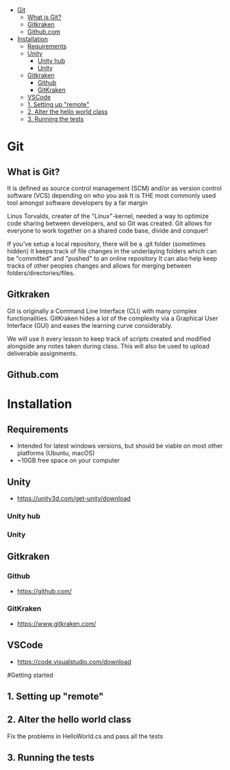 - [Git](#git)
  - [What is Git?](#what-is-git)
  - [Gitkraken](#gitkraken)
  - [Github.com](#githubcom)
- [Installation](#installation)
  - [Requirements](#requirements)
  - [Unity](#unity)
    - [Unity hub](#unity-hub)
    - [Unity](#unity-1)
  - [Gitkraken](#gitkraken-1)
    - [Github](#github)
    - [GitKraken](#gitkraken-2)
  - [VSCode](#vscode)
  - [1. Setting up "remote"](#1-setting-up-remote)
  - [2. Alter the hello world class](#2-alter-the-hello-world-class)
  - [3. Running the tests](#3-running-the-tests)

# Git 

## What is Git?
It is defined as source control management (SCM) and/or as version control software (VCS) depending on who you ask
It is THE most commonly used tool amongst software developers by a far margin

Linus Torvalds, creater of the "Linux"-kernel, needed a way to optimize code sharing between developers, and so Git was created.
Git allows for everyone to work together on a shared code base, divide and conquer!

If you've setup a local repository, there will be a .git folder (sometimes hidden)
It keeps track of file changes in the underlaying folders which can be "committed" and "pushed" to an online repository
It can also help keep tracks of other peoples changes and allows for merging between folders/directories/files.


## Gitkraken
Git is originally a Command Line Interface (CLI) with many complex functionalities.
GitKraken hides a lot of the complexity via a Graphical User Interface (GUI) and eases the learning curve considerably.

We will use it every lesson to keep track of scripts created and modified alongside any notes taken during class.
This will also be used to upload deliverable assignments.


## Github.com


# Installation

## Requirements

 * Intended for latest windows versions, but should be viable on most other platforms (Ubuntu, macOS)
 * ~10GB free space on your computer

## Unity

 * https://unity3d.com/get-unity/download

### Unity hub

### Unity

## Gitkraken

### Github

 * https://github.com/

### GitKraken

 * https://www.gitkraken.com/

## VSCode

 * https://code.visualstudio.com/download

#Getting started

## 1. Setting up "remote"

## 2. Alter the hello world class

Fix the problems in HelloWorld.cs and pass all the tests

## 3. Running the tests